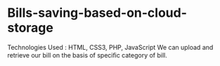 # Bills-saving-based-on-cloud-storage
Technologies Used : HTML, CSS3, PHP, JavaScript    We can upload and retrieve our bill on the basis of speciﬁc category of bill.
